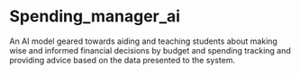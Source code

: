 # Spending_manager_ai
An AI model geared towards aiding and teaching students about making wise and informed financial decisions by budget and spending tracking and providing advice based on the data presented to the system.
